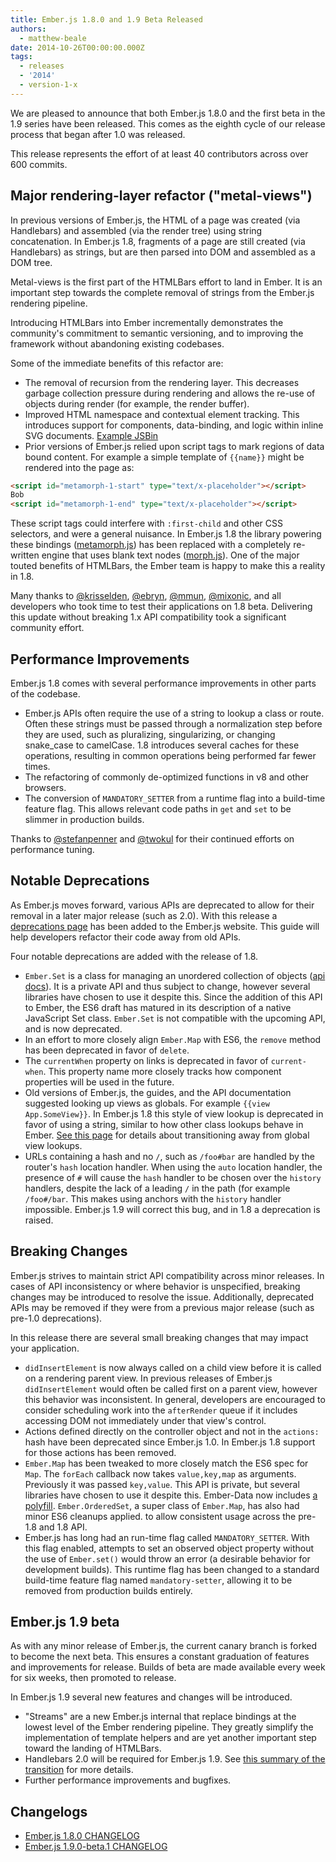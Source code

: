 ```yaml
---
title: Ember.js 1.8.0 and 1.9 Beta Released
authors:
  - matthew-beale
date: 2014-10-26T00:00:00.000Z
tags:
  - releases
  - '2014'
  - version-1-x
---
```



We are pleased to announce that both Ember.js 1.8.0 and the first beta in the
1.9 series have been released. This comes as the eighth cycle of our release
process that began after 1.0 was released.

This release represents the effort of at least 40 contributors across over 600 commits.

## Major rendering-layer refactor ("metal-views")

In previous versions of Ember.js, the HTML of a page was created (via
Handlebars) and assembled (via the render tree) using string concatenation. In
Ember.js 1.8, fragments of a page are still created (via Handlebars) as
strings, but are then parsed into DOM and assembled as a DOM tree.

Metal-views is the first part of the HTMLBars effort to land in Ember. It is
an important step towards the complete removal of strings from the Ember.js
rendering pipeline.

Introducing HTMLBars into Ember incrementally demonstrates the community's
commitment to semantic versioning, and to improving the framework without
abandoning existing codebases.

Some of the immediate benefits of this refactor are:

- The removal of recursion from the rendering layer. This decreases garbage
collection pressure during rendering and allows the re-use of objects during
render (for example, the render buffer).
- Improved HTML namespace and contextual element tracking. This introduces
support for components, data-binding, and logic within inline SVG documents.
[Example JSBin](http://jsbin.com/woxes/8/)
- Prior versions of Ember.js relied upon script tags to mark
regions of data bound content. For example a simple template of `{{name}}`
might be rendered into the page as:

```html
<script id="metamorph-1-start" type="text/x-placeholder"></script>
Bob
<script id="metamorph-1-end" type="text/x-placeholder"></script>
```

These script tags could interfere with `:first-child` and other CSS selectors,
and were a general nuisance. In Ember.js 1.8 the library powering these
bindings ([metamorph.js](https://github.com/tomhuda/metamorph.js/)) has been
replaced with a completely re-written engine that uses blank text nodes
([morph.js](https://github.com/tildeio/htmlbars/blob/master/packages/morph/lib/morph.js)). One of the major touted benefits of HTMLBars, the Ember team is
happy to make this a reality in 1.8.

Many thanks to [@krisselden](https://twitter.com/krisselden),
[@ebryn](https://twitter.com/ebryn), [@mmun](https://twitter.com/_mmun),
[@mixonic](https://twitter.com/mixonic), and all developers who took time to
test their applications on 1.8 beta. Delivering this update without breaking
1.x API compatibility took a significant community effort.

## Performance Improvements

Ember.js 1.8 comes with several performance improvements in other parts of the
codebase.

- Ember.js APIs often require the use of a string to lookup a class or route.
Often these strings must be passed through a normalization step before they are
used, such as pluralizing, singularizing, or changing snake\_case to camelCase.
1.8 introduces several caches for these operations, resulting in common
operations being performed far fewer times.
- The refactoring of commonly de-optimized functions in v8 and other browsers.
- The conversion of `MANDATORY_SETTER` from a runtime flag into a build-time
feature flag. This allows relevant code paths in `get` and `set` to be slimmer
in production builds.

Thanks to [@stefanpenner](https://twitter.com/stefanpenner/) and
[@twokul](https://twitter.com/twokul) for their continued efforts on
performance tuning.

## Notable Deprecations

As Ember.js moves forward, various APIs are deprecated to allow for their
removal in a later major release (such as 2.0). With this release a
[deprecations page](http://emberjs.com/deprecations/) has been added to
the Ember.js website. This guide will help developers refactor their code away
from old APIs.

Four notable deprecations are added with the release of 1.8.

- `Ember.Set` is a class for managing an unordered collection of objects ([api
docs](http://emberjs.com/api/classes/Ember.Set.html)). It is a private API and
thus subject to change, however several libraries have chosen to use it despite
this. Since the addition of this API to Ember, the ES6 draft has matured in its
description of a native JavaScript Set class. `Ember.Set` is not compatible
with the upcoming API, and is now deprecated.
- In an effort to more closely align `Ember.Map` with ES6, the `remove` method
has been deprecated in favor of `delete`.
- The `currentWhen` property on links is deprecated in favor of `current-when`.
This property name more closely tracks how component properties will be used in the
future.
- Old versions of Ember.js, the guides, and the API documentation suggested
looking up views as globals. For example `{{view App.SomeView}}`. In
Ember.js 1.8 this style of view lookup is deprecated in favor of using a
string, similar to how other class lookups behave in Ember. [See
this page](http://emberjs.com/deprecations/v1.x#toc_global-lookup-of-views)
for details about transitioning away from global view lookups.
- URLs containing a hash and no `/`, such as `/foo#bar` are handled by the
router's `hash` location handler. When using the `auto` location handler, the
presence of `#` will cause the `hash` handler to be chosen over the `history`
handlers, despite the lack of a leading `/` in the path (for example `/foo#/bar`.
This makes using anchors with the `history` handler impossible. Ember.js
1.9 will correct this bug, and in 1.8 a deprecation is raised.

## Breaking Changes

Ember.js strives to maintain strict API compatibility across minor releases.
In cases of API inconsistency or where behavior is unspecified, breaking changes
may be introduced to resolve the issue. Additionally, deprecated APIs may
be removed if they were from a previous major release (such as pre-1.0
deprecations).

In this release there are several small breaking changes that may impact your
application.

- `didInsertElement` is now always called on a child view before it is called
on a rendering parent view. In previous releases of Ember.js `didInsertElement`
would often be called first on a parent view, however this behavior was
inconsistent. In general, developers are encouraged
to consider scheduling work into the `afterRender` queue if it includes
accessing DOM not immediately under that view's control.
- Actions defined directly on the controller object
and not in the `actions:` hash have been deprecated since Ember.js 1.0. In
Ember.js 1.8 support for those actions has been removed.
- `Ember.Map` has been tweaked to more closely match the ES6 spec for `Map`. The
`forEach` callback now takes `value,key,map` as arguments. Previously it was passed
`key,value`. This API is private, but several libraries have chosen to use it
despite this. Ember-Data now includes [a polyfill](https://github.com/emberjs/data/blob/master/packages/ember-data/lib/system/map.js). `Ember.OrderedSet`, a super class of `Ember.Map`, has
also had minor ES6 cleanups applied.
to allow consistent usage across the pre-1.8 and 1.8 API.
- Ember.js has long had an run-time flag called `MANDATORY_SETTER`. With this
flag enabled, attempts to set an observed object property without the use of
`Ember.set()` would throw an error (a desirable behavior for development
builds). This runtime flag has been changed to a
standard build-time feature flag named `mandatory-setter`, allowing it to
be removed from production builds entirely.

## Ember.js 1.9 beta

As with any minor release of Ember.js, the current canary branch is forked
to become the next beta. This ensures a constant graduation of features and
improvements for release. Builds of beta are made available every
week for six weeks, then promoted to release.

In Ember.js 1.9 several new features and changes will be introduced.

- "Streams" are a new Ember.js internal that replace bindings at the lowest
level of the Ember rendering pipeline. They greatly simplify the implementation
of template helpers and are yet another important step toward the landing of
HTMLBars.
- Handlebars 2.0 will be required for Ember.js 1.9. See [this summary
of the transition](http://emberjs.com/blog/2014/10/16/handlebars-update.html)
for more details.
- Further performance improvements and bugfixes.

## Changelogs

- [Ember.js 1.8.0 CHANGELOG](https://github.com/emberjs/ember.js/blob/v1.8.0/CHANGELOG.md)
- [Ember.js 1.9.0-beta.1 CHANGELOG](https://github.com/emberjs/ember.js/blob/v1.9.0-beta.1/CHANGELOG.md)
